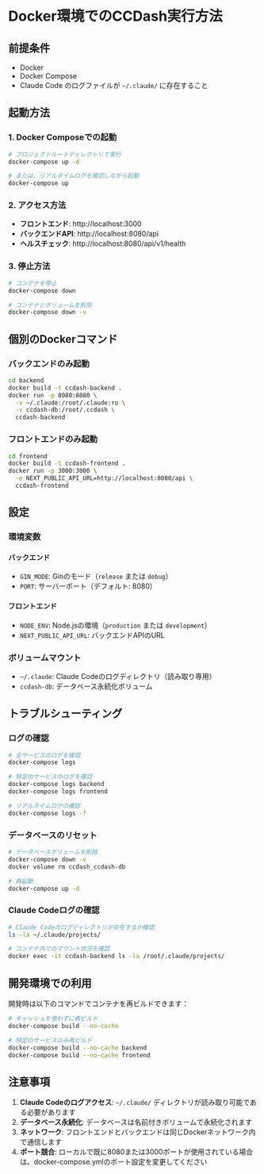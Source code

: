 # Docker環境でのCCDash実行方法

## 前提条件

- Docker
- Docker Compose
- Claude Code のログファイルが `~/.claude/` に存在すること

## 起動方法

### 1. Docker Composeでの起動

```bash
# プロジェクトルートディレクトリで実行
docker-compose up -d

# または、リアルタイムログを確認しながら起動
docker-compose up
```

### 2. アクセス方法

- **フロントエンド**: http://localhost:3000
- **バックエンドAPI**: http://localhost:8080/api
- **ヘルスチェック**: http://localhost:8080/api/v1/health

### 3. 停止方法

```bash
# コンテナを停止
docker-compose down

# コンテナとボリュームを削除
docker-compose down -v
```

## 個別のDockerコマンド

### バックエンドのみ起動

```bash
cd backend
docker build -t ccdash-backend .
docker run -p 8080:8080 \
  -v ~/.claude:/root/.claude:ro \
  -v ccdash-db:/root/.ccdash \
  ccdash-backend
```

### フロントエンドのみ起動

```bash
cd frontend
docker build -t ccdash-frontend .
docker run -p 3000:3000 \
  -e NEXT_PUBLIC_API_URL=http://localhost:8080/api \
  ccdash-frontend
```

## 設定

### 環境変数

#### バックエンド
- `GIN_MODE`: Ginのモード（`release` または `debug`）
- `PORT`: サーバーポート（デフォルト: 8080）

#### フロントエンド
- `NODE_ENV`: Node.jsの環境（`production` または `development`）
- `NEXT_PUBLIC_API_URL`: バックエンドAPIのURL

### ボリュームマウント

- `~/.claude`: Claude Codeのログディレクトリ（読み取り専用）
- `ccdash-db`: データベース永続化ボリューム

## トラブルシューティング

### ログの確認

```bash
# 全サービスのログを確認
docker-compose logs

# 特定のサービスのログを確認
docker-compose logs backend
docker-compose logs frontend

# リアルタイムログの確認
docker-compose logs -f
```

### データベースのリセット

```bash
# データベースボリュームを削除
docker-compose down -v
docker volume rm ccdash_ccdash-db

# 再起動
docker-compose up -d
```

### Claude Codeログの確認

```bash
# Claude Codeのログディレクトリが存在するか確認
ls -la ~/.claude/projects/

# コンテナ内でのマウント状況を確認
docker exec -it ccdash-backend ls -la /root/.claude/projects/
```

## 開発環境での利用

開発時は以下のコマンドでコンテナを再ビルドできます：

```bash
# キャッシュを使わずに再ビルド
docker-compose build --no-cache

# 特定のサービスのみ再ビルド
docker-compose build --no-cache backend
docker-compose build --no-cache frontend
```

## 注意事項

1. **Claude Codeのログアクセス**: `~/.claude/` ディレクトリが読み取り可能である必要があります
2. **データベース永続化**: データベースは名前付きボリュームで永続化されます
3. **ネットワーク**: フロントエンドとバックエンドは同じDockerネットワーク内で通信します
4. **ポート競合**: ローカルで既に8080または3000ポートが使用されている場合は、docker-compose.ymlのポート設定を変更してください